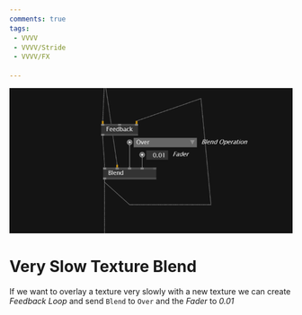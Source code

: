 ```yaml
---
comments: true
tags:
 - VVVV
 - VVVV/Stride
 - VVVV/FX

---
```


![Simple Feedback Trails](../../img/VerySlowTextureBlend.png)

# Very Slow Texture Blend
If we want to overlay a texture very slowly with a new texture we can create *Feedback Loop* and send `Blend` to `Over` and the *Fader* to *0.01*